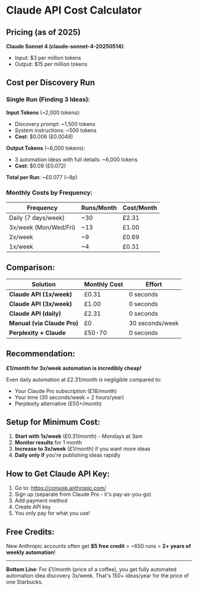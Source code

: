 # Claude API Cost Calculator

## Pricing (as of 2025)

**Claude Sonnet 4 (claude-sonnet-4-20250514)**:
- Input: $3 per million tokens
- Output: $15 per million tokens

## Cost per Discovery Run

### Single Run (Finding 3 Ideas):

**Input Tokens** (~2,000 tokens):
- Discovery prompt: ~1,500 tokens
- System instructions: ~500 tokens
- **Cost**: $0.006 (£0.0048)

**Output Tokens** (~6,000 tokens):
- 3 automation ideas with full details: ~6,000 tokens
- **Cost**: $0.09 (£0.072)

**Total per Run**: ~£0.077 (~8p)

### Monthly Costs by Frequency:

| Frequency | Runs/Month | Cost/Month |
|-----------|------------|------------|
| Daily (7 days/week) | ~30 | £2.31 |
| 3x/week (Mon/Wed/Fri) | ~13 | £1.00 |
| 2x/week | ~9 | £0.69 |
| 1x/week | ~4 | £0.31 |

## Comparison:

| Solution | Monthly Cost | Effort |
|----------|--------------|--------|
| **Claude API (1x/week)** | £0.31 | 0 seconds |
| **Claude API (3x/week)** | £1.00 | 0 seconds |
| **Claude API (daily)** | £2.31 | 0 seconds |
| **Manual (via Claude Pro)** | £0 | 30 seconds/week |
| **Perplexity + Claude** | £50-70 | 0 seconds |

## Recommendation:

**£1/month for 3x/week automation is incredibly cheap!**

Even daily automation at £2.31/month is negligible compared to:
- Your Claude Pro subscription (£18/month)
- Your time (30 seconds/week = 2 hours/year)
- Perplexity alternative (£50+/month)

## Setup for Minimum Cost:

1. **Start with 1x/week** (£0.31/month) - Mondays at 3am
2. **Monitor results** for 1 month
3. **Increase to 3x/week** (£1/month) if you want more ideas
4. **Daily only if** you're publishing ideas rapidly

## How to Get Claude API Key:

1. Go to: https://console.anthropic.com/
2. Sign up (separate from Claude Pro - it's pay-as-you-go)
3. Add payment method
4. Create API key
5. You only pay for what you use!

## Free Credits:

New Anthropic accounts often get **$5 free credit** = ~650 runs = **2+ years of weekly automation**!

---

**Bottom Line**: For £1/month (price of a coffee), you get fully automated automation idea discovery 3x/week. That's 150+ ideas/year for the price of one Starbucks.
